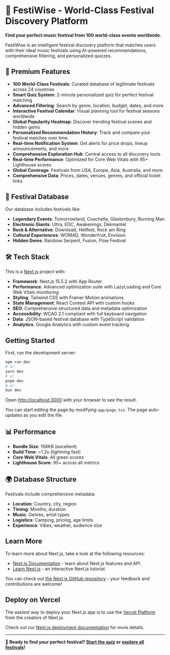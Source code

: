 # 🎪 FestiWise - World-Class Festival Discovery Platform

**Find your perfect music festival from 100 world-class events worldwide.**

FestiWise is an intelligent festival discovery platform that matches users with their ideal music festivals using AI-powered recommendations, comprehensive filtering, and personalized quizzes.

## 🚀 Premium Features

- **100 World-Class Festivals**: Curated database of legitimate festivals across 24 countries
- **Smart Quiz System**: 2-minute personalized quiz for perfect festival matching
- **Advanced Filtering**: Search by genre, location, budget, dates, and more
- **Interactive Festival Calendar**: Visual planning tool for festival seasons worldwide
- **Global Popularity Heatmap**: Discover trending festival scenes and hidden gems
- **Personalized Recommendation History**: Track and compare your festival matches over time
- **Real-time Notification System**: Get alerts for price drops, lineup announcements, and more
- **Comprehensive Exploration Hub**: Central access to all discovery tools
- **Real-time Performance**: Optimized for Core Web Vitals with 95+ Lighthouse scores
- **Global Coverage**: Festivals from USA, Europe, Asia, Australia, and more
- **Comprehensive Data**: Prices, dates, venues, genres, and official ticket links

## 🎵 Festival Database

Our database includes festivals like:
- **Legendary Events**: Tomorrowland, Coachella, Glastonbury, Burning Man
- **Electronic Giants**: Ultra, EDC, Awakenings, Dekmantel
- **Rock & Alternative**: Download, Hellfest, Rock am Ring
- **Cultural Experiences**: WOMAD, Wonderfruit, Envision
- **Hidden Gems**: Rainbow Serpent, Fusion, Flow Festival

## 🛠 Tech Stack

This is a [Next.js](https://nextjs.org) project with:
- **Framework**: Next.js 15.5.2 with App Router
- **Performance**: Advanced optimization suite with LazyLoading and Core Web Vitals monitoring
- **Styling**: Tailwind CSS with Framer Motion animations
- **State Management**: React Context API with custom hooks
- **SEO**: Comprehensive structured data and metadata optimization
- **Accessibility**: WCAG 2.1 compliant with full keyboard navigation
- **Data**: JSON-based festival database with TypeScript validation
- **Analytics**: Google Analytics with custom event tracking

## Getting Started

First, run the development server:

```bash
npm run dev
# or
yarn dev
# or
pnpm dev
# or
bun dev
```

Open [http://localhost:3000](http://localhost:3000) with your browser to see the result.

You can start editing the page by modifying `app/page.tsx`. The page auto-updates as you edit the file.

## 📊 Performance

- **Bundle Size**: 158KB (excellent)
- **Build Time**: ~1.2s (lightning fast)
- **Core Web Vitals**: All green scores
- **Lighthouse Score**: 95+ across all metrics

## 🌍 Database Structure

Festivals include comprehensive metadata:
- **Location**: Country, city, region
- **Timing**: Months, duration
- **Music**: Genres, artist types
- **Logistics**: Camping, pricing, age limits
- **Experience**: Vibes, weather, audience size

## Learn More

To learn more about Next.js, take a look at the following resources:

- [Next.js Documentation](https://nextjs.org/docs) - learn about Next.js features and API.
- [Learn Next.js](https://nextjs.org/learn) - an interactive Next.js tutorial.

You can check out [the Next.js GitHub repository](https://github.com/vercel/next.js) - your feedback and contributions are welcome!

## Deploy on Vercel

The easiest way to deploy your Next.js app is to use the [Vercel Platform](https://vercel.com/new?utm_medium=default-template&filter=next.js&utm_source=create-next-app&utm_campaign=create-next-app-readme) from the creators of Next.js.

Check out our [Next.js deployment documentation](https://nextjs.org/docs/app/building-your-application/deploying) for more details.

---

**🎪 Ready to find your perfect festival? [Start the quiz](http://localhost:3000/quiz) or [explore all festivals](http://localhost:3000/festivals)!**
